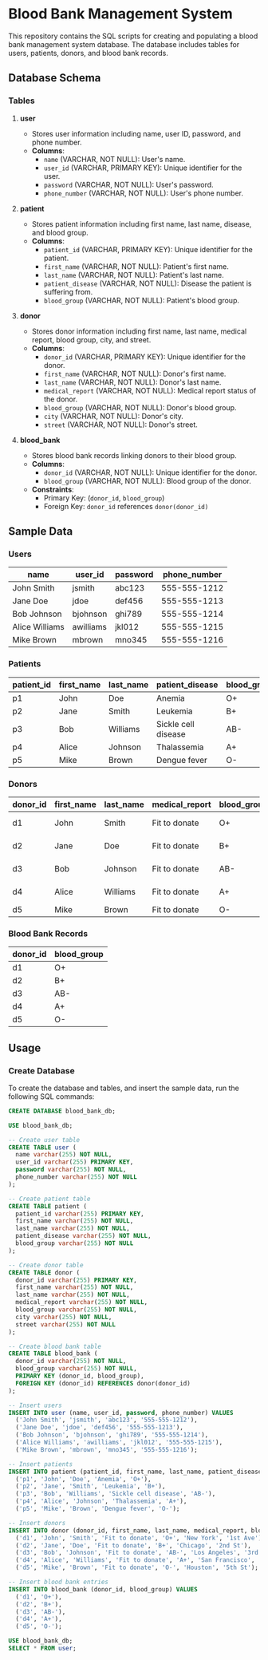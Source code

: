 # Blood Bank Management System

This repository contains the SQL scripts for creating and populating a blood bank management system database. The database includes tables for users, patients, donors, and blood bank records.

## Database Schema

### Tables

1. **user**
   - Stores user information including name, user ID, password, and phone number.
   - **Columns**:
     - `name` (VARCHAR, NOT NULL): User's name.
     - `user_id` (VARCHAR, PRIMARY KEY): Unique identifier for the user.
     - `password` (VARCHAR, NOT NULL): User's password.
     - `phone_number` (VARCHAR, NOT NULL): User's phone number.

2. **patient**
   - Stores patient information including first name, last name, disease, and blood group.
   - **Columns**:
     - `patient_id` (VARCHAR, PRIMARY KEY): Unique identifier for the patient.
     - `first_name` (VARCHAR, NOT NULL): Patient's first name.
     - `last_name` (VARCHAR, NOT NULL): Patient's last name.
     - `patient_disease` (VARCHAR, NOT NULL): Disease the patient is suffering from.
     - `blood_group` (VARCHAR, NOT NULL): Patient's blood group.

3. **donor**
   - Stores donor information including first name, last name, medical report, blood group, city, and street.
   - **Columns**:
     - `donor_id` (VARCHAR, PRIMARY KEY): Unique identifier for the donor.
     - `first_name` (VARCHAR, NOT NULL): Donor's first name.
     - `last_name` (VARCHAR, NOT NULL): Donor's last name.
     - `medical_report` (VARCHAR, NOT NULL): Medical report status of the donor.
     - `blood_group` (VARCHAR, NOT NULL): Donor's blood group.
     - `city` (VARCHAR, NOT NULL): Donor's city.
     - `street` (VARCHAR, NOT NULL): Donor's street.

4. **blood_bank**
   - Stores blood bank records linking donors to their blood group.
   - **Columns**:
     - `donor_id` (VARCHAR, NOT NULL): Unique identifier for the donor.
     - `blood_group` (VARCHAR, NOT NULL): Blood group of the donor.
   - **Constraints**:
     - Primary Key: (`donor_id`, `blood_group`)
     - Foreign Key: `donor_id` references `donor(donor_id)`

## Sample Data

### Users

| name           | user_id  | password | phone_number  |
|----------------|----------|----------|---------------|
| John Smith     | jsmith   | abc123   | 555-555-1212  |
| Jane Doe       | jdoe     | def456   | 555-555-1213  |
| Bob Johnson    | bjohnson | ghi789   | 555-555-1214  |
| Alice Williams | awilliams| jkl012   | 555-555-1215  |
| Mike Brown     | mbrown   | mno345   | 555-555-1216  |

### Patients

| patient_id | first_name | last_name | patient_disease       | blood_group |
|------------|------------|-----------|-----------------------|-------------|
| p1         | John       | Doe       | Anemia                | O+          |
| p2         | Jane       | Smith     | Leukemia              | B+          |
| p3         | Bob        | Williams  | Sickle cell disease   | AB-         |
| p4         | Alice      | Johnson   | Thalassemia           | A+          |
| p5         | Mike       | Brown     | Dengue fever          | O-          |

### Donors

| donor_id | first_name | last_name | medical_report | blood_group | city          | street     |
|----------|------------|-----------|----------------|-------------|---------------|------------|
| d1       | John       | Smith     | Fit to donate  | O+          | New York      | 1st Ave    |
| d2       | Jane       | Doe       | Fit to donate  | B+          | Chicago       | 2nd St     |
| d3       | Bob        | Johnson   | Fit to donate  | AB-         | Los Angeles   | 3rd St     |
| d4       | Alice      | Williams  | Fit to donate  | A+          | San Francisco | 4th Ave    |
| d5       | Mike       | Brown     | Fit to donate  | O-          | Houston       | 5th St     |

### Blood Bank Records

| donor_id | blood_group |
|----------|-------------|
| d1       | O+          |
| d2       | B+          |
| d3       | AB-         |
| d4       | A+          |
| d5       | O-          |

## Usage

### Create Database

To create the database and tables, and insert the sample data, run the following SQL commands:

```sql
CREATE DATABASE blood_bank_db;

USE blood_bank_db;

-- Create user table
CREATE TABLE user (
  name varchar(255) NOT NULL,
  user_id varchar(255) PRIMARY KEY,
  password varchar(255) NOT NULL,
  phone_number varchar(255) NOT NULL
);

-- Create patient table
CREATE TABLE patient (
  patient_id varchar(255) PRIMARY KEY,
  first_name varchar(255) NOT NULL,
  last_name varchar(255) NOT NULL,
  patient_disease varchar(255) NOT NULL,
  blood_group varchar(255) NOT NULL
);

-- Create donor table
CREATE TABLE donor (
  donor_id varchar(255) PRIMARY KEY,
  first_name varchar(255) NOT NULL,
  last_name varchar(255) NOT NULL,
  medical_report varchar(255) NOT NULL,
  blood_group varchar(255) NOT NULL,
  city varchar(255) NOT NULL,
  street varchar(255) NOT NULL
);

-- Create blood bank table
CREATE TABLE blood_bank (
  donor_id varchar(255) NOT NULL,
  blood_group varchar(255) NOT NULL,
  PRIMARY KEY (donor_id, blood_group),
  FOREIGN KEY (donor_id) REFERENCES donor(donor_id)
);

-- Insert users
INSERT INTO user (name, user_id, password, phone_number) VALUES
  ('John Smith', 'jsmith', 'abc123', '555-555-1212'),
  ('Jane Doe', 'jdoe', 'def456', '555-555-1213'),
  ('Bob Johnson', 'bjohnson', 'ghi789', '555-555-1214'),
  ('Alice Williams', 'awilliams', 'jkl012', '555-555-1215'),
  ('Mike Brown', 'mbrown', 'mno345', '555-555-1216');

-- Insert patients
INSERT INTO patient (patient_id, first_name, last_name, patient_disease, blood_group) VALUES
  ('p1', 'John', 'Doe', 'Anemia', 'O+'),
  ('p2', 'Jane', 'Smith', 'Leukemia', 'B+'),
  ('p3', 'Bob', 'Williams', 'Sickle cell disease', 'AB-'),
  ('p4', 'Alice', 'Johnson', 'Thalassemia', 'A+'),
  ('p5', 'Mike', 'Brown', 'Dengue fever', 'O-');

-- Insert donors
INSERT INTO donor (donor_id, first_name, last_name, medical_report, blood_group, city, street) VALUES
  ('d1', 'John', 'Smith', 'Fit to donate', 'O+', 'New York', '1st Ave'),
  ('d2', 'Jane', 'Doe', 'Fit to donate', 'B+', 'Chicago', '2nd St'),
  ('d3', 'Bob', 'Johnson', 'Fit to donate', 'AB-', 'Los Angeles', '3rd St'),
  ('d4', 'Alice', 'Williams', 'Fit to donate', 'A+', 'San Francisco', '4th Ave'),
  ('d5', 'Mike', 'Brown', 'Fit to donate', 'O-', 'Houston', '5th St');

-- Insert blood bank entries
INSERT INTO blood_bank (donor_id, blood_group) VALUES
  ('d1', 'O+'),
  ('d2', 'B+'),
  ('d3', 'AB-'),
  ('d4', 'A+'),
  ('d5', 'O-');

USE blood_bank_db;
SELECT * FROM user;
